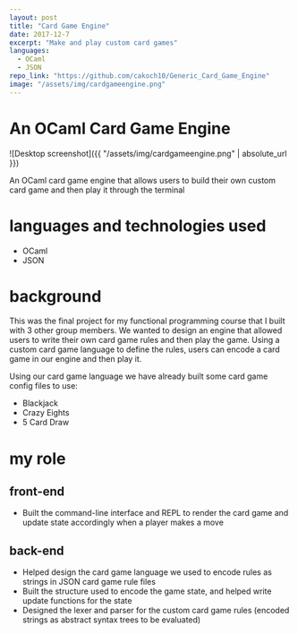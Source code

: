 ```yaml
---
layout: post
title: "Card Game Engine"
date: 2017-12-7
excerpt: "Make and play custom card games"
languages:
  - OCaml
  - JSON
repo_link: "https://github.com/cakoch10/Generic_Card_Game_Engine"
image: "/assets/img/cardgameengine.png"
---
```

# An OCaml Card Game Engine
![Desktop screenshot]({{ "/assets/img/cardgameengine.png" | absolute_url }})

An OCaml card game engine that allows users to build their own custom card game
and then play it through the terminal

# languages and technologies used
- OCaml
- JSON

# background
This was the final project for my functional programming course that I built with
3 other group members. We wanted to design an engine that allowed users to write
their own card game rules and then play the game. Using a custom card game language
to define the rules, users can encode a card game in our engine and then play it.

Using our card game language we have already built some card game config files to use:
- Blackjack
- Crazy Eights
- 5 Card Draw

# my role

## front-end
- Built the command-line interface and REPL to render the card game and update state
accordingly when a player makes a move

## back-end
- Helped design the card game language we used to encode rules as strings in
JSON card game rule files
- Built the structure used to encode the game state, and helped write update functions
for the state
- Designed the lexer and parser for the custom card game rules (encoded strings
as abstract syntax trees to be evaluated)
